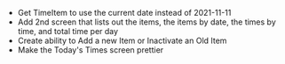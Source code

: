 - Get TimeItem to use the current date instead of 2021-11-11
- Add 2nd screen that lists out the items, the items by date, the times by time, and total time per day
- Create ability to Add a new Item or Inactivate an Old Item
- Make the Today's Times screen prettier
